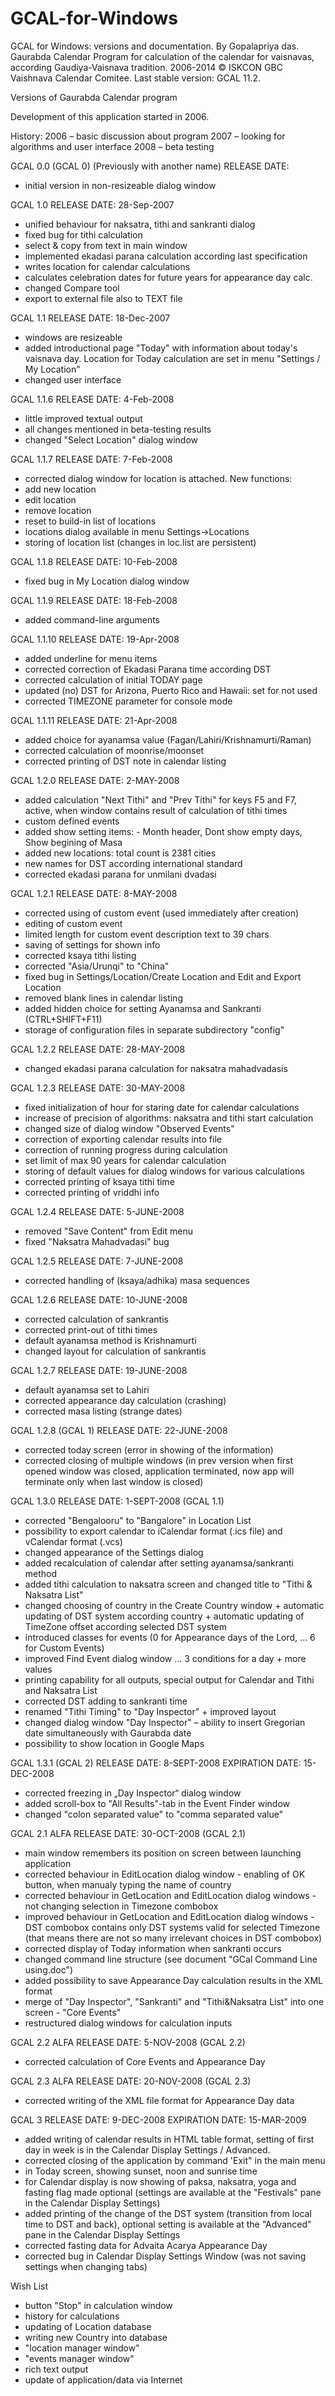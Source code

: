 # GCAL-for-Windows

GCAL for Windows: versions and documentation. 
By Gopalapriya das. 
Gaurabda Calendar Program for calculation of the calendar for vaisnavas, according Gaudiya-Vaisnava tradition. 
2006-2014 © ISKCON GBC Vaishnava Calendar Comitee. 
Last stable version: GCAL 11.2.

Versions of Gaurabda Calendar program

Development of this application started in 2006.

History:
2006 – basic discussion about program
2007 – looking for algorithms and user interface
2008 – beta testing

GCAL 0.0 (GCAL 0)
(Previously with another name)
RELEASE DATE:
- initial version in non-resizeable dialog window

GCAL 1.0
RELEASE DATE: 28-Sep-2007 
- unified behaviour for naksatra, tithi and sankranti dialog
- fixed bug for tithi calculation
- select & copy from text in main window
- implemented ekadasi parana calculation according last specification
- writes location for calendar calculations
- calculates celebration dates for future years for appearance day calc.
- changed Compare tool
- export to external file also to TEXT file

GCAL 1.1
RELEASE DATE: 18-Dec-2007
- windows are resizeable
- added introductional page "Today" with information about today's vaisnava day. Location for Today calculation are set in menu "Settings / My Location"
- changed user interface

GCAL 1.1.6
RELEASE DATE: 4-Feb-2008
- little improved textual output
- all changes mentioned in beta-testing results
- changed "Select Location" dialog window

GCAL 1.1.7
RELEASE DATE: 7-Feb-2008
- corrected dialog window for location is attached.
New functions:
- add new location
- edit location
- remove location
- reset to build-in list of locations
- locations dialog available in menu Settings->Locations
- storing of location list (changes in loc.list are persistent)

GCAL 1.1.8
RELEASE DATE: 10-Feb-2008
- fixed bug in My Location dialog window

GCAL 1.1.9
RELEASE DATE: 18-Feb-2008
- added command-line arguments

GCAL 1.1.10
RELEASE DATE: 19-Apr-2008
- added underline for menu items
- corrected correction of Ekadasi Parana time according DST
- corrected calculation of initial TODAY page
- updated (no) DST for Arizona, Puerto Rico and Hawaii: set for not used
- corrected TIMEZONE parameter for console mode

GCAL 1.1.11
RELEASE DATE: 21-Apr-2008
- added choice for ayanamsa value (Fagan/Lahiri/Krishnamurti/Raman)
- corrected calculation of moonrise/moonset
- corrected printing of DST note in calendar listing

GCAL 1.2.0
RELEASE DATE: 2-MAY-2008
- added calculation "Next Tithi" and "Prev Tithi" for keys F5 and F7, active, when window contains result of calculation of tithi times
- custom defined events
- added show setting items: - Month header, Dont show empty days, Show begining of Masa
- added new locations: total count is 2381 cities
- new names for DST according international standard
- corrected ekadasi parana for unmilani dvadasi

GCAL 1.2.1
RELEASE DATE: 8-MAY-2008
- corrected using of custom event (used immediately after creation)
- editing of custom event
- limited length for custom event description text to 39 chars
- saving of settings for shown info
- corrected ksaya tithi listing
- corrected "Asia/Urunqi" to "China"
- fixed bug in Settings/Location/Create Location and Edit and Export Location
- removed blank lines in calendar listing
- added hidden choice for setting Ayanamsa and Sankranti (CTRL+SHIFT+F11)
- storage of configuration files in separate subdirectory "config"

GCAL 1.2.2
RELEASE DATE: 28-MAY-2008
- changed ekadasi parana calculation for naksatra mahadvadasis

GCAL 1.2.3
RELEASE DATE: 30-MAY-2008
- fixed initialization of hour for staring date for calendar calculations
- increase of precision of algorithms: naksatra and tithi start calculation
- changed size of dialog window "Observed Events"
- correction of exporting calendar results into file
- correction of running progress during calculation
- set limit of max 90 years for calendar calculation
- storing of default values for dialog windows for various calculations
- corrected printing of ksaya tithi time
- corrected printing of vriddhi info

GCAL 1.2.4
RELEASE DATE: 5-JUNE-2008
- removed "Save Content" from Edit menu
- fixed "Naksatra Mahadvadasi" bug

GCAL 1.2.5
RELEASE DATE: 7-JUNE-2008
- corrected handling of (ksaya/adhika) masa sequences

GCAL 1.2.6
RELEASE DATE: 10-JUNE-2008
- corrected calculation of sankrantis
- corrected print-out of tithi times
- default ayanamsa method is Krishnamurti
- changed layout for calculation of sankrantis

GCAL 1.2.7
RELEASE DATE: 19-JUNE-2008
- default ayanamsa set to Lahiri
- corrected appearance day calculation (crashing)
- corrected masa listing (strange dates)

GCAL 1.2.8 (GCAL 1)
RELEASE DATE: 22-JUNE-2008
- corrected today screen (error in showing of the information)
- corrected closing of multiple windows (in prev version when first opened window was closed, application terminated, now app will terminate only when last window is closed)

GCAL 1.3.0
RELEASE DATE: 1-SEPT-2008 (GCAL 1.1)
- corrected "Bengalooru" to "Bangalore" in Location List
- possibility to export calendar to iCalendar format (.ics file) and vCalendar format (.vcs)
- changed appearance of the Settings dialog
- added recalculation of calendar after setting ayanamsa/sankranti method
- added tithi calculation to naksatra screen and changed title to "Tithi & Naksatra List"
- changed choosing of country in the Create Country window + automatic updating of DST system according country + automatic updating of TimeZone offset according selected DST system
- introduced classes for events (0 for Appearance days of the Lord, ... 6 for Custom Events)
- improved Find Event dialog window ... 3 conditions for a day + more values
- printing capability for all outputs, special output for Calendar and Tithi and Naksatra List
- corrected DST adding to sankranti time
- renamed "Tithi Timing" to "Day Inspector" + improved layout
- changed dialog window "Day Inspector" – ability to insert Gregorian date simultaneously with Gaurabda date
- possibility to show location in Google Maps

GCAL 1.3.1 (GCAL 2)
RELEASE DATE: 8-SEPT-2008
EXPIRATION DATE: 15-DEC-2008
- corrected freezing in „Day Inspector“ dialog window
- added scroll-box to "All Results"-tab in the Event Finder window
- changed "colon separated value" to "comma separated value"

GCAL 2.1
ALFA RELEASE DATE: 30-OCT-2008 (GCAL 2.1)
- main window remembers its position on screen between launching application
- corrected behaviour in EditLocation dialog window - enabling of OK button, when manualy typing the name of country
- corrected behaviour in GetLocation and EditLocation dialog windows - not changing selection in Timezone combobox
- improved behaviour in GetLocation and EditLocation dialog windows - DST combobox contains only DST systems valid for selected Timezone (that means there are not so many irrelevant choices in DST combobox)
- corrected display of Today information when sankranti occurs
- changed command line structure (see document "GCal Command Line using.doc")
- added possibility to save Appearance Day calculation results in the XML format
- merge of "Day Inspector", "Sankranti" and "Tithi&Naksatra List" into one screen - "Core Events"
- restructured dialog windows for calculation inputs

GCAL 2.2
ALFA RELEASE DATE: 5-NOV-2008 (GCAL 2.2)
- corrected calculation of Core Events and Appearance Day

GCAL 2.3
ALFA RELEASE DATE: 20-NOV-2008 (GCAL 2.3)
- corrected writing of the XML file format for Appearance Day data

GCAL 3
RELEASE DATE: 9-DEC-2008
EXPIRATION DATE: 15-MAR-2009
- added writing of calendar results in HTML table format, setting of first day in week is in the Calendar Display Settings / Advanced.
- corrected closing of the application by command 'Exit" in the main menu
- in Today screen, showing sunset, noon and sunrise time 
- for Calendar display is now showing of paksa, naksatra, yoga and fasting flag made optional (settings are available at the "Festivals" pane in the Calendar Display Settings)
- added printing of the change of the DST system (transition from local time to DST and back), optional setting is available at the "Advanced" pane in the Calendar Display Settings
- corrected fasting data for Advaita Acarya Appearance Day
- corrected bug in Calendar Display Settings Window (was not saving settings when changing tabs)

Wish List
- button "Stop" in calculation window
- history for calculations
- updating of Location database
- writing new Country into database
- "location manager window"
- "events manager window"
- rich text output
- update of application/data via Internet


